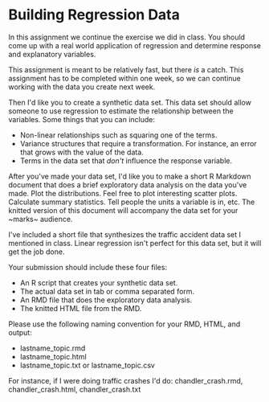 # Building Regression Data

In this assignment we continue the exercise we did in class. You should
come up with a real world application of regression and determine response
and explanatory variables. 

This assignment is meant to be relatively fast, but there _is_ a catch. This
assignment has to be completed within one week, so we can continue working
with the data you create next week. 

Then I'd like you to create a synthetic data set. This data set 
should allow someone to use regression to estimate the relationship
between the variables. Some things that you can include:

* Non-linear relationships such as squaring one of the terms. 
* Variance structures that require a transformation. For instance, an 
  error that grows with the value of the data. 
* Terms in the data set that *don't* influence the response variable. 

After you've made your data set, I'd like you to make a short R Markdown
document that does a brief exploratory data analysis on the data you've made.
Plot the distributions. Feel free to plot interesting scatter plots. Calculate
summary statistics. Tell people the units a variable is in, etc. The knitted
version of this document will accompany the data set for your ~marks~ audience. 

I've included a short file that synthesizes the traffic accident data set 
I mentioned in class. Linear regression isn't perfect for this data set, but
it will get the job done. 

Your submission should include these four files: 

* An R script that creates your synthetic data set.
* The actual data set in tab or comma separated form. 
* An RMD file that does the exploratory data analysis. 
* The knitted HTML file from the RMD. 

Please use the following naming convention for your RMD, HTML, and output:

* lastname_topic.rmd
* lastname_topic.html
* lastname_topic.txt or lastname_topic.csv

For instance, if I were doing traffic crashes I'd do: chandler_crash.rmd,
chandler_crash.html, chandler_crash.txt



